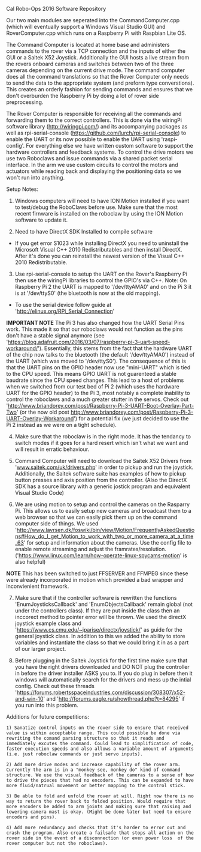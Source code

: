 Cal Robo-Ops 2016 Software Repository

Our two main modules are seperated into the CommandComputer.cpp (which will eventually support a Windows Visual Studio GUI) and RoverComputer.cpp which runs on a Raspberry Pi with Raspbian Lite OS.

The Command Computer is located at home base and administers commands to the rover via a TCP connection and the inputs of either the GUI or a Saitek X52 Joystick. Additionally the GUI hosts a live stream from the rovers onboard cameras and switches between two of the three cameras depending on the current drive mode. The command computer does all the command translations so that the Rover Computer only needs to send the data to the appropriate system (and preform type converstions). This creates an orderly fashion for sending commands and ensures that we don't overburden the Raspberry Pi by doing a lot of rover side preprocessing.

The Rover Computer is responsible for receiving all the commands and forwarding them to the correct controllers. This is done via the wiringPi software library (http://wiringpi.com/) and its accompanying packages as well as rpi-serial-console (https://github.com/lurch/rpi-serial-console) to enable the UART or its now possible to enable the UART using 'raspi-config'. For everything else we have written custom software to support the hardware controllers and feedback systems. To control the drive motors we use two Roboclaws and issue commands via a shared packet serial interface. In the arm we use custom circuits to control the motors and actuators while reading back and displaying the positioning data so we won't run into anything.

Setup Notes:

1) Windows computers will need to have ION Motion installed if you want to test/debug the RoboClaws before use. Make sure that the most recent firnware is installed on the roboclaw by using the ION Motion software to update it.

2) Need to have DirectX SDK Installed to compile software

- If you get error S1023 while installing DirectX you need to uninstall the Microsoft Visual C++ 2010 Redistributables and then install DirectX. After it's done you can reinstall the newest version of the Visual C++ 2010 Redistributable.

3) Use rpi-serial-console to setup the UART on the Rover's Raspberry Pi then use the wiringPi libraries to control the GPIO's via C++. Note: On Raspberry Pi 2 the UART is mapped to '/dev/ttyAMA0' and on the Pi 3 it is at '/dev/ttyS0' (the bluetooth is now at the old mapping).

- To use the serial device follow guide at 'http://elinux.org/RPi_Serial_Connection'

**IMPORTANT NOTE** The Pi 3 has also changed how the UART Serial Pins work. This made it so that our roboclaws would not function as the pins don't have a stable signal anymore (see 'https://blog.adafruit.com/2016/03/07/raspberry-pi-3-uart-speed-workaround/'). Essentially, this stems from the fact that the hardware UART of the chip now talks to the bluetooth (the default '/dev/ttyAMA0') instead of the UART (which was moved to '/dev/ttyS0'). The consequence of this is that the UART pins on the GPIO header now use "mini-UART" which is tied to the CPU speed. This means GPIO UART is not guarenteed a stable baudrate since the CPU speed changes. This lead to a host of problems when we switched from our test bed of Pi 2 (which uses the hardware UART for the GPIO header) to the Pi 3, most notably a complete inability to control the roboclaws and a much greater stutter in the servos. Check out 'http://www.briandorey.com/post/Raspberry-Pi-3-UART-Boot-Overlay-Part-Two' (or the now old post http://www.briandorey.com/post/Raspberry-Pi-3-UART-Overlay-Workaround') for a potential fix (we just decided to use the Pi 2 instead as we were on a tight schedule).

4) Make sure that the roboclaw is in the right mode. It has the tendancy to switch modes if it goes for a hard resert which isn't what we want and will result in erratic behaviour.

5) Command Computer will need to download the Saitek X52 Drivers from 'www.saitek.com/uk/drivers.php' in order to pickup and run the joystick. Additionally, the Saitek software suite has examples of how to pickup button presses and axis position from the controller. (Also the DirectX SDK has a source library with a generic jostick program and equivalent Visual Studio Code)

6) We are using motion to setup and control the cameras on the Rasparry Pi. This allows us to easily setup new cameras and broadcast them to a web browser so that we can easily pick them up on the command computer side of things. We used 'http://www.lavrsen.dk/foswiki/bin/view/Motion/FrequentlyAskedQuestions#How_do_I_get_Motion_to_work_with_two_or_more_camera_at_a_time_63' for setup and information about the cameras. Use the config file to enable remote streaming and adjust the framrates/resolution. ('https://www.linux.com/learn/how-operate-linux-spycams-motion' is also helpful)

**NOTE** This has been switched to just FFSERVER and FFMPEG since these were already incorporated in motion which provided a bad wrapper and inconvienient framework.

7) Make sure that if the controller software is rewritten the functions 'EnumJoysticksCallback' and 'EnumObjectsCallback' remain global (not under the controllers class). If they are put inside the class then an inccorect method to pointer error will be thrown. We used the directX joystick example class and 'https://www.cs.cmu.edu/~jparise/directx/joystick/' as guide for the general joystick class. In addition to this we added the ability to store variables and instantiate the class so that we could bring it in as a part of our larger project.

8) Before plugging in the Saitek Joystick for the first time make sure that you have the right drivers downloaded and DO NOT plug the controller in before the driver installer ASKS you to. If you do plug in before then it windows will automatically search for the drivers and mess up the intial config. Check out these threads 'https://forums.robertsspaceindustries.com/discussion/308307/x52-and-win-10' and 'http://forums.eagle.ru/showthread.php?t=84295' if you run into this problem.

Additions for future competitions:

	1) Sanatize control inputs on the rover side to ensure that received value is within acceptable range. This could possible be done via rewriting the comand parsing structure so that it reads and immediately excutes the command. Could lead to simplification of code, faster execution speeds and also allows a variable amount of arguments (i.e. just roboclaw commands or just servo inputs).

	2) Add more drive modes and increase capability of the rover arm. Currently the arm is in a "monkey see, monkey do" kind of command structure. We use the visual feedback of the cameras to a sense of how to drive the pieces that had no encoders. This can be expanded to have more fluid/natrual movement or better mapping to the control stick.

	3) Be able to fold and unfold the rover at will. Right now there is no way to return the rover back to folded position. Would require that more encoders be added to arm joints and making sure that raising and lowering camera mast is okay. (Might be done later but need to ensure encoders and pins).

	4) Add more redundancy and checks that it's harder to error out and crash the program. Also create a failsafe that stops all action on the rover side in the event of a disconnection (or even power loss  of the rover computer but not the roboclaws).
	